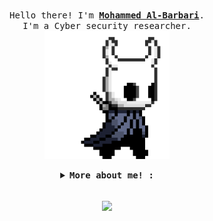 
<p align="center">
  <br>
  <samp>
    Hello there! I'm <b><a rel="nofollow noopener noreferrer" target="_blank" href="http://blog.grodriket.com/">Mohammed Al-Barbari</a></b>.
    <br>I'm a Cyber security researcher.<br>

</samp>

  <img src="./assets/pArt.gif" width="200"/>
</p>


<details align="center">

<summary> <b> <samp> More about me! : </samp></b></summary>
<samp>

My name is Mohammed Fadhl Al-Barbari 19 y/o cyber security researcher, Web developer, Mobile application developer, Gopher, tools builder, and Bugs hunter from Yemen 🇾🇪

  
## Languages

![C++](https://img.shields.io/badge/-C++-000000?style=flat&logo=c%2B%2B)
![Java](https://img.shields.io/badge/-Java-000000?style=flat&logo=java)
![Python](https://img.shields.io/badge/-Python-000000?style=flat&logo=python)
![PHP](https://img.shields.io/badge/-PHP-000000?style=flat&logo=php)
![GoLang](https://img.shields.io/badge/-GoLang-000000?style=flat&logo=Go)
![SQL](https://img.shields.io/badge/-SQL-000000?style=flat&logo=mysql)

<br />
<br />

  
### CVEs 
<a href="https://m4dm0e.github.io/2020/12/07/incom-insecure-up.html"><img alt="Website" src="https://img.shields.io/badge/CVE.2020.29597-000000?style=flat&logo=CVE"></a>
<a href="https://m4dm0e.github.io/2020/12/07/ipeak-cms-sqli.html"><img alt="Website" src="https://img.shields.io/badge/CVE.2021.3018-000000?style=flat&logo=CVE"></a>
<a href="https://m4dm0e.github.io/2021/01/04/mikrotik-xss-reflected.html"><img alt="Website" src="https://img.shields.io/badge/CVE.2021.3014-000000?style=flat&logo=CVE"></a>

  
### You can find me on! 
<br />


<p align="center">
<a href="https://twitter.com/m4dm0e"><img alt="Website" src="https://img.shields.io/twitter/follow/m4dm0e.svg?style=flat-square&logo=twitter"></a>
<a href="https://www.linkedin.com/in/Albarbari/"><img alt="LinkedIn" src="https://img.shields.io/badge/LinkedIn-Mohammed%20Al%20Barbari-blue?style=flat-square&logo=linkedin"></a>
<a href="https://grodriket.com/"><img alt="Website" src="https://img.shields.io/badge/Website-www.grodriket.com-blue?style=flat-square&logo=google-chrome"></a>
<a href="https://hackerone.com/m4dm0e"><img alt="Email" src="https://img.shields.io/badge/Hackerone-m4dm0e-blue?style=flat-square&logo=hackerone"></a>
</p>
<br />


</samp>
</details>

<p align="center"> 
  <br>
<img align="center" src="https://github-readme-stats.vercel.app/api?username=M4DM0E&hide_title=true&show_icons=true&theme=vue-dark" />
</p>
 
